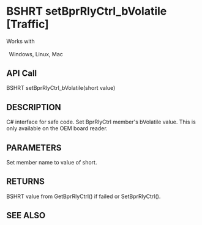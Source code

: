 # BSHRT setBprRlyCtrl_bVolatile [Traffic]

Works with <p class="s1" style="padding-top: 2pt;padding-left: 5pt;text-indent: 0pt;text-align: left;"><a name="bookmark385">&zwnj;</a>Windows, Linux, Mac</p>

## API Call
BSHRT setBprRlyCtrl_bVolatile(short value)
## DESCRIPTION
C# interface for safe code. Set BprRlyCtrl member&#39;s bVolatile value. This is only available on the OEM board reader.

## PARAMETERS
Set member name to value of short.

## RETURNS
BSHRT value from GetBprRlyCtrl() if failed or SetBprRlyCtrl().

## SEE ALSO

